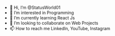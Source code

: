 - 👋 Hi, I’m @StatusWorld01
- 👀 I’m interested in Programming
- 🌱 I’m currently learning React Js
- 💞️ I’m looking to collaborate on Web Projects
- 📫 How to reach me LinkedIn, YouTube, Instagram

<!---
StatusWorld01/StatusWorld01 is a ✨ special ✨ repository because its `README.md` (this file) appears on your GitHub profile.
You can click the Preview link to take a look at your changes.
--->
